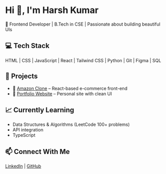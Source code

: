 # Hi 👋, I'm Harsh Kumar

🚀 Frontend Developer | B.Tech in CSE | Passionate about building beautiful UIs

## 💻 Tech Stack
HTML | CSS | JavaScript | React | Tailwind CSS | Python | Git | Figma | SQL

## 🌟 Projects
- 🔗 [Amazon Clone](https://github.com/harsh050110/amazon-clone) – React-based e-commerce front-end
- 🔗 [Portfolio Website](https://github.com/harsh050110/portfolio) – Personal site with clean UI

## 📈 Currently Learning
- Data Structures & Algorithms (LeetCode 100+ problems)
- API integration
- TypeScript

## 📫 Connect With Me
[LinkedIn](https://www.linkedin.com/in/harsh-kumar-984) | [GitHub](https://github.com/harsh050110)
